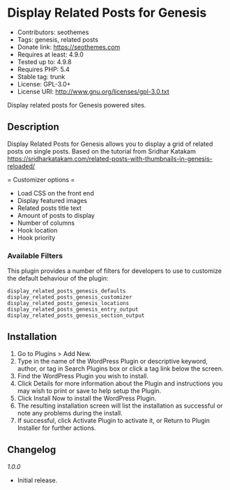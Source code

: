 # Display Related Posts for Genesis
- Contributors: seothemes
- Tags: genesis, related posts
- Donate link: https://seothemes.com
- Requires at least: 4.9.0
- Tested up to: 4.9.8
- Requires PHP: 5.4
- Stable tag: trunk
- License: GPL-3.0+
- License URI: http://www.gnu.org/licenses/gpl-3.0.txt

Display related posts for Genesis powered sites.

## Description 
Display Related Posts for Genesis allows you to display a grid of related posts on single posts. Based on the tutorial from Sridhar Katakam https://sridharkatakam.com/related-posts-with-thumbnails-in-genesis-reloaded/

= Customizer options =
* Load CSS on the front end
* Display featured images
* Related posts title text
* Amount of posts to display
* Number of columns
* Hook location
* Hook priority

### Available Filters
This plugin provides a number of filters for developers to use to customize the default behaviour of the plugin:

`display_related_posts_genesis_defaults`
`display_related_posts_genesis_customizer`
`display_related_posts_genesis_locations`
`display_related_posts_genesis_entry_output`
`display_related_posts_genesis_section_output`

## Installation 
1. Go to Plugins > Add New.
2. Type in the name of the WordPress Plugin or descriptive keyword, author, or tag in Search Plugins box or click a tag link below the screen.
3. Find the WordPress Plugin you wish to install.
4. Click Details for more information about the Plugin and instructions you may wish to print or save to help setup the Plugin.
5. Click Install Now to install the WordPress Plugin.
6. The resulting installation screen will list the installation as successful or note any problems during the install.
7. If successful, click Activate Plugin to activate it, or Return to Plugin Installer for further actions.

## Changelog 

*1.0.0*
* Initial release.